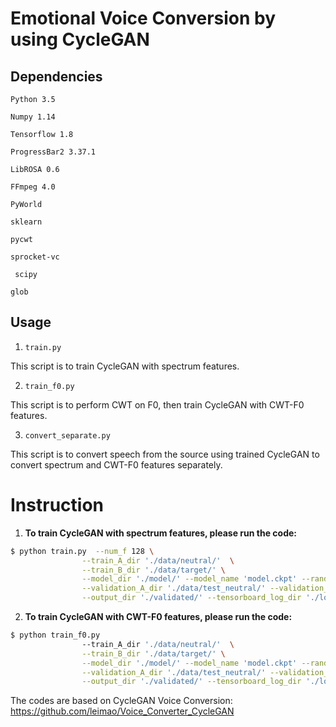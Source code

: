 # Emotional Voice Conversion by using CycleGAN

Dependencies
-------

  `Python 3.5`

  `Numpy 1.14`

  `Tensorflow 1.8`

  `ProgressBar2 3.37.1`

  `LibROSA 0.6`

  `FFmpeg 4.0`

  `PyWorld`

  `sklearn`

  `pycwt`

  `sprocket-vc`

 ` scipy`

  `glob`

Usage
---------

1. `train.py`

This script is to train CycleGAN with spectrum features.

2. `train_f0.py`

This script is to perform CWT on F0, then train CycleGAN with CWT-F0 features.

3. `convert_separate.py`

This script is to convert speech from the source using trained CycleGAN to convert spectrum and CWT-F0 features separately.


# Instruction

1. **To train CycleGAN with spectrum features, please run the code:**</br>
```Bash
$ python train.py  --num_f 128 \
                --train_A_dir './data/neutral/'  \
                --train_B_dir './data/target/' \
                --model_dir './model/' --model_name 'model.ckpt' --random_seed 0  \
                --validation_A_dir './data/test_neutral/' --validation_B_dir './data/test_target/' \
                --output_dir './validated/' --tensorboard_log_dir './log/' 
```

2. **To train CycleGAN with CWT-F0 features, please run the code:** 
```Bash
$ python train_f0.py
                --train_A_dir './data/neutral/'  \
                --train_B_dir './data/target/' \
                --model_dir './model/' --model_name 'model.ckpt' --random_seed 0  \
                --validation_A_dir './data/test_neutral/' --validation_B_dir './data/test_target/' \
                --output_dir './validated/' --tensorboard_log_dir './log/' 
```


The codes are based on CycleGAN Voice Conversion: https://github.com/leimao/Voice_Converter_CycleGAN

